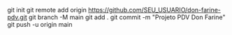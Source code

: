 git init
git remote add origin https://github.com/SEU_USUARIO/don-farine-pdv.git
git branch -M main
git add .
git commit -m "Projeto PDV Don Farine"
git push -u origin main
